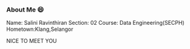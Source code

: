 ### About Me :smile:
Name: Salini Ravinthiran
Section: 02
Course: Data Engineering(SECPH)
Hometown:Klang,Selangor

NICE TO MEET YOU
